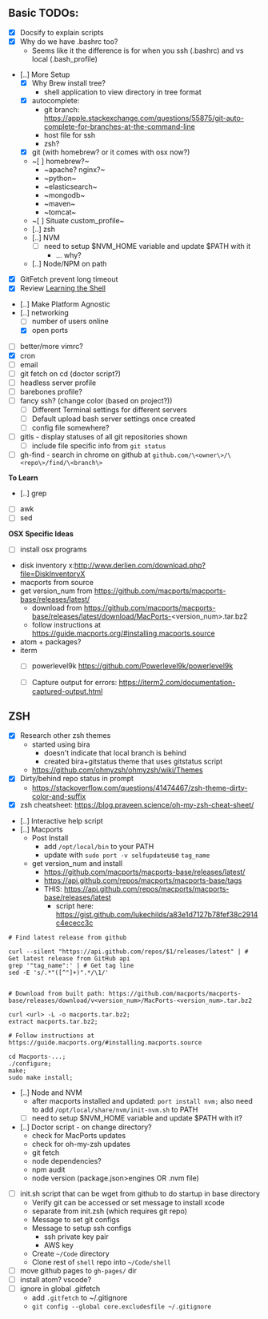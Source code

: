 

## Basic TODOs:
- [x] Docsify to explain scripts
- [x] Why do we have .bashrc too?
    - Seems like it the difference is for when you ssh (.bashrc) and vs local (.bash_profile)
- [..] More Setup
    - [x] Why Brew install tree?
        - shell application to view directory in tree format
    - [x] autocomplete: 
        - git branch: https://apple.stackexchange.com/questions/55875/git-auto-complete-for-branches-at-the-command-line
        - host file for ssh
        - zsh?
    - [x] git (with homebrew? or it comes with osx now?)
    - ~[ ] homebrew?~ 
        - ~apache? nginx?~ 
        - ~python~
        - ~elasticsearch~
        - ~mongodb~
        - ~maven~
        - ~tomcat~
    - ~[ ] Situate custom_profile~
    - [..] zsh
    - [..] NVM
        - [ ] need to setup $NVM_HOME variable and update $PATH with it
          - ... why?
    - [..] Node/NPM on path
- [x] GitFetch prevent long timeout
- [x] Review [Learning the Shell](http://linuxcommand.org/lc3_learning_the_shell.php)
- [..] Make Platform Agnostic
- [..] networking
    - [ ] number of users online
    - [x] open ports
- [ ] better/more vimrc?
- [x] cron
- [ ] email
- [ ] git fetch on cd (doctor script?) 
- [ ] headless server profile 
- [ ] barebones profile?
- [ ] fancy ssh? (change color (based on project?))
  - [ ] Different Terminal settings for different servers
  - [ ] Default upload bash server settings once created
  - [ ] config file somewhere?
- [ ] gitls - display statuses of all git repositories shown
    - [ ] include file specific info from `git status`
- [ ] gh-find - search in chrome on github at `github.com/\<owner\>/\<repo\>/find/\<branch\>`

**To Learn**  
- [..] grep  
- [ ] awk  
- [ ] sed

**OSX Specific Ideas** 
  - [ ] install osx programs
  - disk inventory x:http://www.derlien.com/download.php?file=DiskInventoryX
  - macports from source
  - get version_num from https://github.com/macports/macports-base/releases/latest/
    - download from https://github.com/macports/macports-base/releases/latest/download/MacPorts-<version_num>.tar.bz2
    - follow instructions at https://guide.macports.org/#installing.macports.source
  - atom + packages?
  - iterm
    - [ ] powerlevel9k https://github.com/Powerlevel9k/powerlevel9k
    - [ ] Capture output for errors: https://iterm2.com/documentation-captured-output.html



## ZSH
  - [x] Research other zsh themes
     - started using bira
       - doesn't indicate that local branch is behind
       - created bira+gitstatus theme that uses gitstatus script
     - https://github.com/ohmyzsh/ohmyzsh/wiki/Themes
  - [x] Dirty/behind repo status in prompt
      - https://stackoverflow.com/questions/41474467/zsh-theme-dirty-color-and-suffix
  - [x] zsh cheatsheet: https://blog.praveen.science/oh-my-zsh-cheat-sheet/
  - [..] Interactive help script
  - [..] Macports 
     - Post Install
        - add `/opt/local/bin` to your PATH
        - update with `sudo port -v selfupdate`use `tag_name`
      - get version_num and install
        - https://github.com/macports/macports-base/releases/latest/
        - https://api.github.com/repos/macports/macports-base/tags
        - THIS: https://api.github.com/repos/macports/macports-base/releases/latest
          - script here: https://gist.github.com/lukechilds/a83e1d7127b78fef38c2914c4ececc3c
```
# Find latest release from github

curl --silent "https://api.github.com/repos/$1/releases/latest" | # Get latest release from GitHub api
grep '"tag_name":' | # Get tag line
sed -E 's/.*"([^"]+)".*/\1/'  


# Download from built path: https://github.com/macports/macports-base/releases/download/v<version_num>/MacPorts-<version_num>.tar.bz2

curl <url> -L -o macports.tar.bz2;
extract macports.tar.bz2;

# Follow instructions at https://guide.macports.org/#installing.macports.source

cd Macports-...;
./configure;
make;
sudo make install;
```
  - [..] Node and NVM
      - after macports installed and updated: `port install nvm;` also need to add `/opt/local/share/nvm/init-nvm.sh` to PATH
      - [ ] need to setup $NVM_HOME variable and update $PATH with it?
  - [..] Doctor script - on change directory?
      - check for MacPorts updates
      - check for oh-my-zsh updates
      - git fetch
      - node dependencies?
      - npm audit
      - node version (package.json>engines OR .nvm file)
  - [ ] init.sh script that can be wget from github to do startup in base directory
       - Verify git can be accessed or set message to install xcode
       - separate from init.zsh (which requires git repo)
       - Message to set git configs
       - Message to setup ssh configs
         - ssh private key pair
         - AWS key 
       - Create `~/Code` directory
       - Clone rest of `shell` repo into `~/Code/shell`
  - [ ] move github pages to `gh-pages/` dir
  - [ ] install atom? vscode?
  - [ ] ignore in global .gitfetch
      - add `.gitfetch` to ~/.gitignore
      - `git config --global core.excludesfile ~/.gitignore`